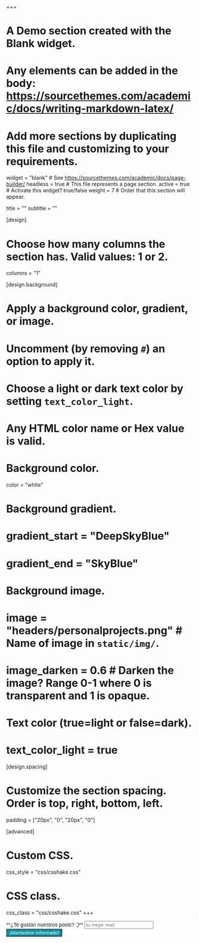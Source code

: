 +++
# A Demo section created with the Blank widget.
# Any elements can be added in the body: https://sourcethemes.com/academic/docs/writing-markdown-latex/
# Add more sections by duplicating this file and customizing to your requirements.

widget = "blank"  # See https://sourcethemes.com/academic/docs/page-builder/
headless = true  # This file represents a page section.
active = true  # Activate this widget? true/false
weight = 7  # Order that this section will appear.

title = ""
subtitle = ""

[design]
  # Choose how many columns the section has. Valid values: 1 or 2.
  columns = "1"

[design.background]
  # Apply a background color, gradient, or image.
  #   Uncomment (by removing `#`) an option to apply it.
  #   Choose a light or dark text color by setting `text_color_light`.
  #   Any HTML color name or Hex value is valid.

  # Background color.
   color = "white"
  
  # Background gradient.
  # gradient_start = "DeepSkyBlue"
  # gradient_end = "SkyBlue"
  
  # Background image.
  # image = "headers/personalprojects.png"  # Name of image in `static/img/`.
  # image_darken = 0.6  # Darken the image? Range 0-1 where 0 is transparent and 1 is opaque.

  # Text color (true=light or false=dark).
  # text_color_light = true

[design.spacing]
  # Customize the section spacing. Order is top, right, bottom, left.
  padding = ["20px", "0", "20px", "0"]

[advanced]
 # Custom CSS. 
 css_style = "css/csshake.css"
 
 # CSS class. <link href="//cdn-images.mailchimp.com/embedcode/horizontal-slim-10_7.css" rel="stylesheet" type="text/css">

 css_class = "css/csshake.css"
+++


<!-- Begin Mailchimp Signup Form -->
<link href="//cdn-images.mailchimp.com/embedcode/horizontal-slim-10_7.css" rel="stylesheet" type="text/css">
<link rel="stylesheet" type="text/css" href="https://csshake.surge.sh/csshake.min.css">
<style type="text/css">
	#mc_embed_signup{background:#fff; clear:left; font:14px Helvetica,Arial,sans-serif; width:100%;}
	 #mc_embed_signup .button {
  background-color: #0294A5; /* Green */
  color: white;
  transition-duration: 0.4s;
}
#mc_embed_signup .button:hover {
  background-color: #379392 !important; 
}
</style>
<div id="mc_embed_signup">
<form action="https://typethepipe.us4.list-manage.com/subscribe/post?u=91551f7ed29389a0de4f47665&amp;id=d95c503a48" method="post" id="mc-embedded-subscribe-form" name="mc-embedded-subscribe-form" class="validate" target="_blank" novalidate>
 <div id="mc_embed_signup_scroll">
	<label for="mce-EMAIL"> **¿Te gustan nuestros posts? :)**</label>
	<input type="email" value="" name="EMAIL" class="email" id="mce-EMAIL" placeholder="tu mejor mail" required><input type="hidden" name="tags" value="7614568"></div>
    <!-- real people should not fill this in and expect good things - do not remove this or risk form bot signups-->
    <div style="position: absolute; left: -5000px;" aria-hidden="true"><input type="text" name="b_91551f7ed29389a0de4f47665_d95c503a48" tabindex="-1" value=""></div>
    <div class="clear"><div class="shake-chunk shake-constant shake-constant--hover"><input type="submit" value="¡Mantedme informado!" name="subscribe" id="mc-embedded-subscribe" class="button"></div></div>
    </div>
</form>
</div>

<!--End mc_embed_signup-->

<script type="text/javascript" src="//downloads.mailchimp.com/js/signup-forms/popup/unique-methods/embed.js" data-dojo-config="usePlainJson: true, isDebug: false"></script><script type="text/javascript">window.dojoRequire(["mojo/signup-forms/Loader"], function(L) { L.start({"baseUrl":"mc.us4.list-manage.com","uuid":"91551f7ed29389a0de4f47665","lid":"d95c503a48","uniqueMethods":true}) })</script>